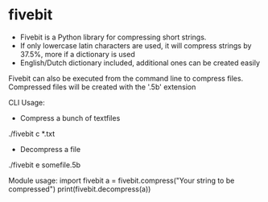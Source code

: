 # fivebit
* Fivebit is a Python library for compressing short strings. 
* If only lowercase latin characters are used, it will compress strings by 37.5%, more if a dictionary is used
* English/Dutch dictionary included, additional ones can be created easily

Fivebit can also be executed from the command line to compress files. Compressed files will be created with the '.5b' extension

CLI Usage:
- Compress a bunch of textfiles

./fivebit c *.txt

- Decompress a file

./fivebit e somefile.5b

Module usage:
import fivebit
a = fivebit.compress("Your string to be compressed")
print(fivebit.decompress(a))
